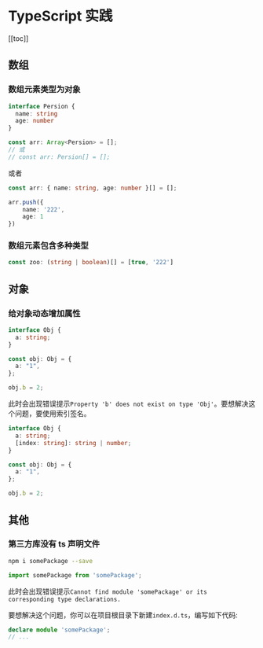 # TypeScript 实践

[[toc]]

## 数组

### 数组元素类型为对象

```ts
interface Persion {
  name: string
  age: number
}

const arr: Array<Persion> = [];
// 或
// const arr: Persion[] = [];
```

或者

```ts
const arr: { name: string, age: number }[] = [];

arr.push({
    name: '222',
    age: 1
})
```

### 数组元素包含多种类型

```ts
const zoo: (string | boolean)[] = [true, '222']
```

## 对象

### 给对象动态增加属性

```ts
interface Obj {
  a: string;
}

const obj: Obj = {
  a: "1",
};

obj.b = 2;
```

此时会出现错误提示`Property 'b' does not exist on type 'Obj'`。要想解决这个问题，要使用索引签名。

```ts
interface Obj {
  a: string;
  [index: string]: string | number;
}

const obj: Obj = {
  a: "1",
};

obj.b = 2;
```

## 其他

### 第三方库没有 ts 声明文件

```sh
npm i somePackage --save
```

```ts
import somePackage from 'somePackage';
```

此时会出现错误提示`Cannot find module 'somePackage' or its corresponding type declarations.`

要想解决这个问题，你可以在项目根目录下新建`index.d.ts`，编写如下代码:

```ts
declare module 'somePackage';
// ...
```
